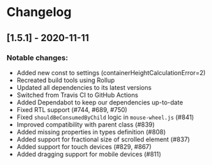 # Changelog

## [1.5.1] - 2020-11-11

### Notable changes:
- Added new const to settings (containerHeightCalculationError=2)
- Recreated build tools using Rollup
- Updated all dependencies to its latest versions
- Switched from Travis CI to GitHub Actions
- Added Dependabot to keep our dependencies up-to-date
- Fixed RTL support (#744, #689, #750)
- Fixed `shouldBeConsumedByChild` logic in `mouse-wheel.js` (#841)
- Improved compatibility with parent class (#839)
- Added missing properties in types definition (#808)
- Added support for fractional size of scrolled element (#837)
- Added support for touch devices (#829, #867)
- Added dragging support for mobile devices (#811)
